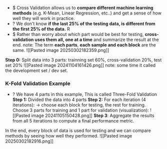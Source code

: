 + $ Cross Validation allows us to **compare different machine learning methods** (e.g. K-Mean, Linear Regression, etc..) and get a sense of how well they will work in practice. 
+ ? We don't know **if the last 25% of the testing data, is different from the first 25% of the data.** R
+ $ Rather than worry about which part would be best for testing, **cross-validation uses them all, one at a time** and summarize the result at the end. 
note: The term **each parts**, **each sample and each block** are the same. 
![[Pasted image 20250302182359.png]]


**Step 0:** Split data into 3 parts: trainning set 60%, cross-validation 20%, test set 20%
![[Pasted image 20241104161426.png]]
note: some time it called the development set / dev set.

### K-Fold Validation Example
+ ? We have 4 parts in this example, This is called Three-Fold Validation
**Step 1:** Divided the data into 4 parts
**Step 2:** For each iteration (4 iterations): -> choose each block for testing, the rest for training.
	Choose 3 parts for training and 1 part for validation (visualization):
	![[Pasted image 20241105150428.png]] 
**Step 3**: Aggregate the results from all 5 iterations to compute a final performance metric.

In the end, every block of data is used for testing and we can compare methods by seeing how well they performed.
![[Pasted image 20250302182916.png]]

